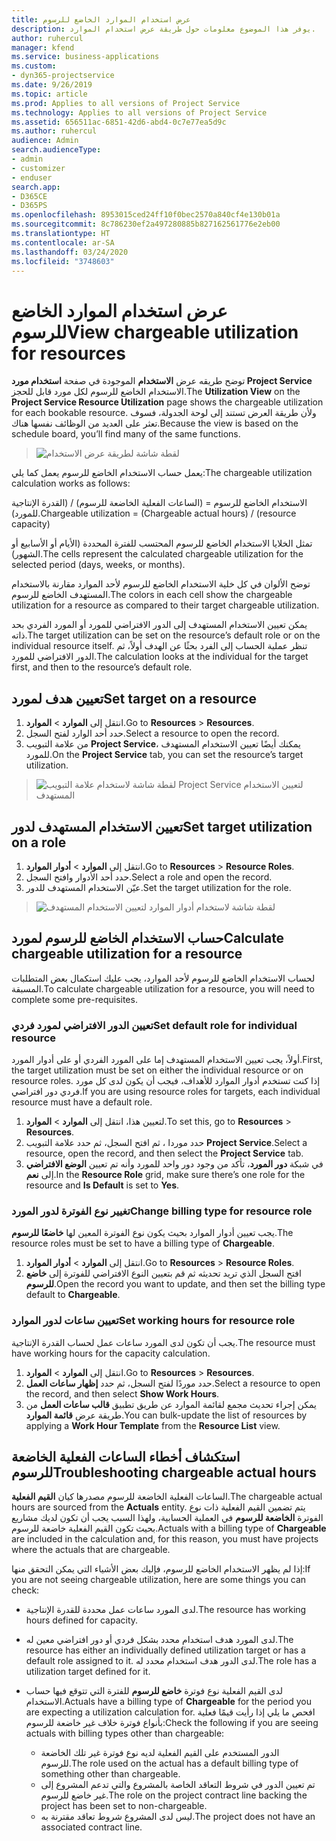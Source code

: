```yaml
---
title: عرض استخدام الموارد الخاضع للرسوم
description: يوفر هذا الموضوع معلومات حول طريقة عرض استخدام الموارد.
author: ruhercul
manager: kfend
ms.service: business-applications
ms.custom:
- dyn365-projectservice
ms.date: 9/26/2019
ms.topic: article
ms.prod: Applies to all versions of Project Service
ms.technology: Applies to all versions of Project Service
ms.assetid: 656511ac-6851-42d6-abd4-0c7e77ea5d9c
ms.author: ruhercul
audience: Admin
search.audienceType:
- admin
- customizer
- enduser
search.app:
- D365CE
- D365PS
ms.openlocfilehash: 8953015ced24ff10f0bec2570a840cf4e130b01a
ms.sourcegitcommit: 8c786230ef2a497280885b827162561776e2eb00
ms.translationtype: HT
ms.contentlocale: ar-SA
ms.lasthandoff: 03/24/2020
ms.locfileid: "3748603"
---
```

# <a name="view-chargeable-utilization-for-resources"></a><span data-ttu-id="5ab92-103">عرض استخدام الموارد الخاضع للرسوم</span><span class="sxs-lookup"><span data-stu-id="5ab92-103">View chargeable utilization for resources</span></span>
 
<span data-ttu-id="5ab92-104">توضح طريقه عرض **الاستخدام** الموجودة في صفحة **استخدام مورد Project Service** الاستخدام الخاضع للرسوم لكل مورد قابل للحجز.</span><span class="sxs-lookup"><span data-stu-id="5ab92-104">The **Utilization View** on the **Project Service Resource Utilization** page shows the chargeable utilization for each bookable resource.</span></span> <span data-ttu-id="5ab92-105">ولأن طريقة العرض تستند إلى لوحة الجدولة، فسوف تعثر على العديد من الوظائف نفسها هناك.</span><span class="sxs-lookup"><span data-stu-id="5ab92-105">Because the view is based on the schedule board, you’ll find many of the same functions.</span></span>

> ![لقطة شاشة لطريقة عرض الاستخدام](media/FAQ-utilization-1.png)
 

<span data-ttu-id="5ab92-107">يعمل حساب الاستخدام الخاضع للرسوم يعمل كما يلي:</span><span class="sxs-lookup"><span data-stu-id="5ab92-107">The chargeable utilization calculation works as follows:</span></span>

   <span data-ttu-id="5ab92-108">الاستخدام الخاضع للرسوم = (الساعات الفعلية الخاضعة للرسوم) / (القدرة الإنتاجية للمورد).</span><span class="sxs-lookup"><span data-stu-id="5ab92-108">Chargeable utilization = (Chargeable actual hours) / (resource capacity)</span></span>

<span data-ttu-id="5ab92-109">تمثل الخلايا الاستخدام الخاضع للرسوم المحتسب للفترة المحددة (الأيام أو الأسابيع أو الشهور).</span><span class="sxs-lookup"><span data-stu-id="5ab92-109">The cells represent the calculated chargeable utilization for the selected period (days, weeks, or months).</span></span>

<span data-ttu-id="5ab92-110">توضح الألوان في كل خلية الاستخدام الخاضع للرسوم لأحد الموارد مقارنة بالاستخدام المستهدف الخاضع للرسوم.</span><span class="sxs-lookup"><span data-stu-id="5ab92-110">The colors in each cell show the chargeable utilization for a resource as compared to their target chargeable utilization.</span></span> 

<span data-ttu-id="5ab92-111">يمكن تعيين الاستخدام المستهدف إلى الدور الافتراضي للمورد أو المورد الفردي بحد ذاته.</span><span class="sxs-lookup"><span data-stu-id="5ab92-111">The target utilization can be set on the resource’s default role or on the individual resource itself.</span></span> <span data-ttu-id="5ab92-112">تنظر عملية الحساب إلى الفرد بحثًا عن الهدف أولاً، ثم الدور الافتراضي للمورد.</span><span class="sxs-lookup"><span data-stu-id="5ab92-112">The calculation looks at the individual for the target first, and then to the resource’s default role.</span></span>

## <a name="set-target-on-a-resource"></a><span data-ttu-id="5ab92-113">تعيين هدف لمورد</span><span class="sxs-lookup"><span data-stu-id="5ab92-113">Set target on a resource</span></span>

1. <span data-ttu-id="5ab92-114">انتقل إلى **الموارد** \> **الموارد**.</span><span class="sxs-lookup"><span data-stu-id="5ab92-114">Go to **Resources** \> **Resources**.</span></span> 
2. <span data-ttu-id="5ab92-115">حدد أحد الوارد لفتح السجل.</span><span class="sxs-lookup"><span data-stu-id="5ab92-115">Select a resource to open the record.</span></span> 
3. <span data-ttu-id="5ab92-116">من علامة التبويب **Project Service**، يمكنك أيضًا تعيين الاستخدام المستهدف للمورد.</span><span class="sxs-lookup"><span data-stu-id="5ab92-116">On the **Project Service** tab, you can set the resource’s target utilization.</span></span>

> ![لقطة شاشة لاستخدام علامة التبويب Project Service لتعيين الاستخدام المستهدف](media/FAQ-utilization-2.png)
 
## <a name="set-target-utilization-on-a-role"></a><span data-ttu-id="5ab92-118">تعيين الاستخدام المستهدف لدور</span><span class="sxs-lookup"><span data-stu-id="5ab92-118">Set target utilization on a role</span></span>

1. <span data-ttu-id="5ab92-119">انتقل إلى **الموارد** \> **أدوار الموارد**.</span><span class="sxs-lookup"><span data-stu-id="5ab92-119">Go to **Resources** \> **Resource Roles**.</span></span> 
2. <span data-ttu-id="5ab92-120">حدد أحد الأدوار وافتح السجل.</span><span class="sxs-lookup"><span data-stu-id="5ab92-120">Select a role and open the record.</span></span> 
3. <span data-ttu-id="5ab92-121">عيّن الاستخدام المستهدف للدور.</span><span class="sxs-lookup"><span data-stu-id="5ab92-121">Set the target utilization for the role.</span></span>

> ![لقطة شاشة لاستخدام أدوار الموارد لتعيين الاستخدام المستهدف](media/FAQ-utilization-3.png)
 
## <a name="calculate-chargeable-utilization-for-a-resource"></a><span data-ttu-id="5ab92-123">حساب الاستخدام الخاضع للرسوم لمورد</span><span class="sxs-lookup"><span data-stu-id="5ab92-123">Calculate chargeable utilization for a resource</span></span>

<span data-ttu-id="5ab92-124">لحساب الاستخدام الخاضع للرسوم لأحد الموارد، يجب عليك استكمال بعض المتطلبات المسبقة.</span><span class="sxs-lookup"><span data-stu-id="5ab92-124">To calculate chargeable utilization for a resource, you will need to complete some pre-requisites.</span></span> 

### <a name="set-default-role-for-individual-resource"></a><span data-ttu-id="5ab92-125">تعيين الدور الافتراضي لمورد فردي</span><span class="sxs-lookup"><span data-stu-id="5ab92-125">Set default role for individual resource</span></span>

<span data-ttu-id="5ab92-126">أولاً، يجب تعيين الاستخدام المستهدف إما على المورد الفردي أو على أدوار المورد.</span><span class="sxs-lookup"><span data-stu-id="5ab92-126">First, the target utilization must be set on either the individual resource or on resource roles.</span></span> <span data-ttu-id="5ab92-127">إذا كنت تستخدم أدوار الموارد للأهداف، فيجب أن يكون لدى كل مورد فردي دور افتراضي.</span><span class="sxs-lookup"><span data-stu-id="5ab92-127">If you are using resource roles for targets, each individual resource must have a default role.</span></span> 

1. <span data-ttu-id="5ab92-128">لتعيين هذا، انتقل إلى **الموارد** \> **الموارد**.</span><span class="sxs-lookup"><span data-stu-id="5ab92-128">To set this, go to **Resources** \> **Resources**.</span></span> 
2. <span data-ttu-id="5ab92-129">حدد موردا ، ثم افتح السجل، ثم حدد علامة التبويب **Project Service**.</span><span class="sxs-lookup"><span data-stu-id="5ab92-129">Select a resource, open the record, and then select the **Project Service** tab.</span></span> 
3. <span data-ttu-id="5ab92-130">في شبكة **دور المورد**، تأكد من وجود دور واحد للمورد وأنه تم تعيين **الوضع الافتراضي** إلى **نعم**.</span><span class="sxs-lookup"><span data-stu-id="5ab92-130">In the **Resource Role** grid, make sure there’s one role for the resource and **Is Default** is set to **Yes**.</span></span>
 
### <a name="change-billing-type-for-resource-role"></a><span data-ttu-id="5ab92-131">تغيير نوع الفوترة لدور المورد</span><span class="sxs-lookup"><span data-stu-id="5ab92-131">Change billing type for resource role</span></span>

<span data-ttu-id="5ab92-132">يجب تعيين أدوار الموارد بحيث يكون نوع الفوترة المعين لها **خاضعًا للرسوم**.</span><span class="sxs-lookup"><span data-stu-id="5ab92-132">The resource roles must be set to have a billing type of **Chargeable**.</span></span> 

1. <span data-ttu-id="5ab92-133">انتقل إلى **الموارد** \> **أدوار الموارد**.</span><span class="sxs-lookup"><span data-stu-id="5ab92-133">Go to **Resources** \> **Resource Roles**.</span></span> 
2. <span data-ttu-id="5ab92-134">افتح السجل الذي تريد تحديثه ثم قم بتعيين النوع الافتراضي للفوترة إلى **خاضع للرسوم**.</span><span class="sxs-lookup"><span data-stu-id="5ab92-134">Open the record you want to update, and then set the billing type default to **Chargeable**.</span></span>

### <a name="set-working-hours-for-resource-role"></a><span data-ttu-id="5ab92-135">تعيين ساعات لدور الموارد</span><span class="sxs-lookup"><span data-stu-id="5ab92-135">Set working hours for resource role</span></span>
 
<span data-ttu-id="5ab92-136">يجب أن تكون لدى المورد ساعات عمل لحساب القدرة الإنتاجية.</span><span class="sxs-lookup"><span data-stu-id="5ab92-136">The resource must have working hours for the capacity calculation.</span></span> 

1. <span data-ttu-id="5ab92-137">انتقل إلى **الموارد** \> **الموارد**.</span><span class="sxs-lookup"><span data-stu-id="5ab92-137">Go to **Resources** \> **Resources**.</span></span> 
2. <span data-ttu-id="5ab92-138">حدد موردًا لفتح السجل، ثم حدد **إظهار ساعات العمل**.</span><span class="sxs-lookup"><span data-stu-id="5ab92-138">Select a resource to open the record, and then select **Show Work Hours**.</span></span> 
3. <span data-ttu-id="5ab92-139">يمكن إجراء تحديث مجمع لقائمة الموارد عن طريق تطبيق **قالب ساعات العمل** من طريقة عرض **قائمة الموارد**.</span><span class="sxs-lookup"><span data-stu-id="5ab92-139">You can bulk-update the list of resources by applying a **Work Hour Template** from the **Resource List** view.</span></span>

## <a name="troubleshooting-chargeable-actual-hours"></a><span data-ttu-id="5ab92-140">استكشاف أخطاء الساعات الفعلية الخاضعة للرسوم</span><span class="sxs-lookup"><span data-stu-id="5ab92-140">Troubleshooting chargeable actual hours</span></span>

<span data-ttu-id="5ab92-141">الساعات الفعلية الخاضعة للرسوم مصدرها كيان **القيم الفعلية**.</span><span class="sxs-lookup"><span data-stu-id="5ab92-141">The chargeable actual hours are sourced from the **Actuals** entity.</span></span> <span data-ttu-id="5ab92-142">يتم تضمين القيم الفعلية ذات نوع الفوترة **الخاضعة للرسوم** في العملية الحسابية، ولهذا السبب يجب أن تكون لديك مشاريع بحيث تكون القيم الفعلية خاضعة للرسوم.</span><span class="sxs-lookup"><span data-stu-id="5ab92-142">Actuals with a billing type of **Chargeable** are included in the calculation and, for this reason, you must have projects where the actuals that are chargeable.</span></span>

<span data-ttu-id="5ab92-143">إذا لم يظهر الاستخدام الخاضع للرسوم، فإليك بعض الأشياء التي يمكن التحقق منها:</span><span class="sxs-lookup"><span data-stu-id="5ab92-143">If you are not seeing chargeable utilization, here are some things you can check:</span></span>

- <span data-ttu-id="5ab92-144">لدى المورد ساعات عمل محددة للقدرة الإنتاجية.</span><span class="sxs-lookup"><span data-stu-id="5ab92-144">The resource has working hours defined for capacity.</span></span>
- <span data-ttu-id="5ab92-145">لدى المورد هدف استخدام محدد بشكل فردي أو دور افتراضي معين له.</span><span class="sxs-lookup"><span data-stu-id="5ab92-145">The resource has either an individually defined utilization target or has a default role assigned to it.</span></span> <span data-ttu-id="5ab92-146">لدى الدور هدف استخدام محدد له.</span><span class="sxs-lookup"><span data-stu-id="5ab92-146">The role has a utilization target defined for it.</span></span>
- <span data-ttu-id="5ab92-147">لدى القيم الفعلية نوع فوترة **خاضع للرسوم** للفترة التي تتوقع فيها حساب الاستخدام.</span><span class="sxs-lookup"><span data-stu-id="5ab92-147">Actuals have a billing type of **Chargeable** for the period you are expecting a utilization calculation for.</span></span> <span data-ttu-id="5ab92-148">افحص ما يلي إذا رأيت قيمًا فعلية بأنواع فوترة خلاف غير خاضعة للرسوم:</span><span class="sxs-lookup"><span data-stu-id="5ab92-148">Check the following if you are seeing actuals with billing types other than chargeable:</span></span>

  - <span data-ttu-id="5ab92-149">الدور المستخدم على القيم الفعلية لديه نوع فوترة غير تلك الخاضعة للرسوم.</span><span class="sxs-lookup"><span data-stu-id="5ab92-149">The role used on the actual has a default billing type of something other than chargeable.</span></span>
  - <span data-ttu-id="5ab92-150">تم تعيين الدور في شروط التعاقد الخاصة بالمشروع والتي تدعم المشروع إلى غير خاضع للرسوم.</span><span class="sxs-lookup"><span data-stu-id="5ab92-150">The role on the project contract line backing the project has been set to non-chargeable.</span></span>
  - <span data-ttu-id="5ab92-151">‏‏ليس لدى المشروع شروط تعاقد مقترنة به.</span><span class="sxs-lookup"><span data-stu-id="5ab92-151">The project does not have an associated contract line.</span></span>

